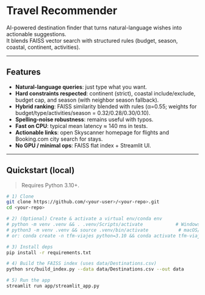# Travel Recommender

AI-powered destination finder that turns natural-language wishes into actionable suggestions.  
It blends FAISS vector search with structured rules (budget, season, coastal, continent, activities).

---

## Features
- **Natural-language queries**: just type what you want.
- **Hard constraints respected**: continent (strict), coastal include/exclude, budget cap, and season (with neighbor season fallback).
- **Hybrid ranking**: FAISS similarity blended with rules (α=0.55; weights for budget/type/activities/season = 0.32/0.28/0.30/0.10).
- **Spelling-noise robustness**: remains useful with typos.
- **Fast on CPU**: typical mean latency ≈ 140 ms in tests.
- **Actionable links**: open Skyscanner homepage for flights and Booking.com city search for stays.
- **No GPU / minimal ops**: FAISS flat index + Streamlit UI.

---

## Quickstart (local)

> Requires Python 3.10+.

```bash
# 1) Clone
git clone https://github.com/<your-user>/<your-repo>.git
cd <your-repo>

# 2) (Optional) Create & activate a virtual env/conda env
# python -m venv .venv && . .venv/Scripts/activate            # Windows (PowerShell)
# python3 -m venv .venv && source .venv/bin/activate           # macOS/Linux
# or: conda create -n tfm-viajes python=3.10 && conda activate tfm-viajes

# 3) Install deps
pip install -r requirements.txt

# 4) Build the FAISS index (uses data/Destinations.csv)
python src/build_index.py --data data/Destinations.csv --out data

# 5) Run the app
streamlit run app/streamlit_app.py
